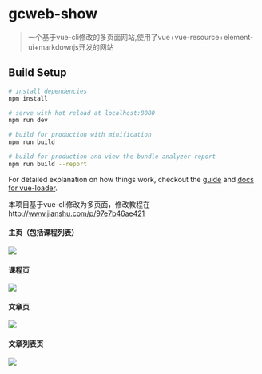 # gcweb-show

> 一个基于vue-cli修改的多页面网站,使用了vue+vue-resource+element-ui+markdownjs开发的网站      
## Build Setup

``` bash
# install dependencies
npm install

# serve with hot reload at localhost:8080
npm run dev

# build for production with minification
npm run build

# build for production and view the bundle analyzer report
npm run build --report
```

For detailed explanation on how things work, checkout the [guide](http://vuejs-templates.github.io/webpack/) and [docs for vue-loader](http://vuejs.github.io/vue-loader).

本项目基于vue-cli修改为多页面，修改教程在http://www.jianshu.com/p/97e7b46ae421

#### 主页（包括课程列表）

![](http://opok8iwaa.bkt.clouddn.com/image/github/gcweb-show/homePage.png?imageMogr2/auto-orient/thumbnail/600x600>/blur/1x0/quality/75|imageslim)

#### 课程页

![](http://opok8iwaa.bkt.clouddn.com/image/github/gcweb-show/course.png?imageMogr2/auto-orient/thumbnail/600x600>/blur/1x0/quality/75|imageslim)

#### 文章页

![](http://opok8iwaa.bkt.clouddn.com/image/github/gcweb-show/article.png?imageMogr2/auto-orient/thumbnail/600x600>/blur/1x0/quality/75|imageslim)

#### 文章列表页

![](http://opok8iwaa.bkt.clouddn.com/image/github/gcweb-show/articlesList.png?imageMogr2/auto-orient/thumbnail/600x600>/blur/1x0/quality/75|imageslim)
